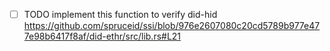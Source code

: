 - [ ] TODO implement this function to verify did-hid
https://github.com/spruceid/ssi/blob/976e2607080c20cd5789b977e477e98b6417f8af/did-ethr/src/lib.rs#L21